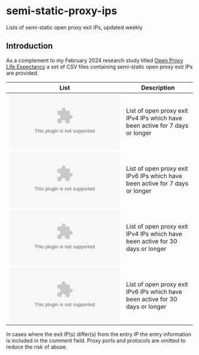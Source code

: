 # semi-static-proxy-ips
Lists of semi-static open proxy exit IPs, updated weekly

## Introduction

As a complement to my February 2024 research study titled <a href="https://mannfred.com/open-proxy-life-expectancy/">Open Proxy Life Expectancy</a> a set of CSV files containing semi-static open proxy exit IPs are provided.

| List | Description |
| --- | --- |
| ![proxy_exits_7d_ipv4.csv](https://github.com/mannfredcom/semi-static-proxy-ips/blob/main/proxy_exits_7d_ipv4.csv) | List of open proxy exit IPv4 IPs which have been active for 7 days or longer |
| ![proxy_exits_7d_ipv6.csv](https://github.com/mannfredcom/semi-static-proxy-ips/blob/main/proxy_exits_7d_ipv6.csv) | List of open proxy exit IPv6 IPs which have been active for 7 days or longer |
| ![proxy_exits_30d_ipv4.csv](https://github.com/mannfredcom/semi-static-proxy-ips/blob/main/proxy_exits_30d_ipv4.csv) | List of open proxy exit IPv4 IPs which have been active for 30 days or longer |
| ![proxy_exits_30d_ipv6.csv](https://github.com/mannfredcom/semi-static-proxy-ips/blob/main/proxy_exits_30d_ipv6.csv) | List of open proxy exit IPv6 IPs which have been active for 30 days or longer |

In cases where the exit IP(s) differ(s) from the entry IP the entry information is included in the comment field. Proxy ports and protocols are omitted to reduce the risk of abuse.
